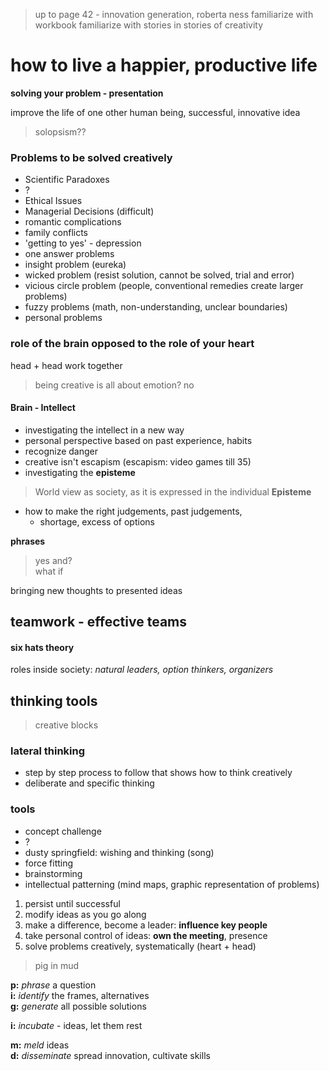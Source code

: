 
> up to page 42 - innovation generation, roberta ness
> familiarize with workbook
> familiarize with stories in stories of creativity

# how to live a happier, productive life

**solving your problem - presentation**

improve the life of one other human being, successful, innovative idea

> solopsism??



### Problems to be solved creatively

-   Scientific Paradoxes
-   ?
-   Ethical Issues
-   Managerial Decisions (difficult)
-   romantic complications
-   family conflicts
-   'getting to yes' - depression
-   one answer problems
-   insight problem (eureka)
-   wicked problem (resist solution, cannot be solved, trial and error)
-   vicious circle problem (people, conventional remedies create larger problems)
-   fuzzy problems (math, non-understanding, unclear boundaries)
-   personal problems

### role of the brain opposed to the role of your heart  
head + head work together
> being creative is all about emotion? no

#### Brain - Intellect
-   investigating the intellect in a new way  
-   personal perspective based on past experience, habits  
-   recognize danger  
-   creative isn't escapism (escapism: video games till 35)
-   investigating the **episteme**

> World view as society, as it is expressed in the individual
>  **Episteme**

-   how to make the right judgements, past judgements,
    -   shortage, excess of options

**phrases**
> yes and?  
> what if

bringing new thoughts to presented ideas


## teamwork - effective teams

#### six hats theory
roles inside society: _natural leaders, option thinkers, organizers_

## thinking tools

> creative blocks

### lateral thinking
-   step by step process to follow that shows how to think creatively  
-   deliberate and specific thinking

### tools
-   concept challenge
-   ?
-   dusty springfield: wishing and thinking (song)
-   force fitting
-   brainstorming
-   intellectual patterning (mind maps, graphic representation of problems)


1.  persist until successful
2.  modify ideas as you go along
3.  make a difference, become a leader: **influence key people**
4.  take personal control of ideas: **own the meeting**, presence
5.  solve problems creatively, systematically (heart + head)

> pig in mud

**p:** _phrase_ a question  
**i:** _identify_ the frames, alternatives  
**g:** _generate_ all possible solutions  

**i:** _incubate_ - ideas, let them rest

**m:** _meld_ ideas  
**d:** _disseminate_ spread innovation, cultivate skills
